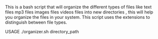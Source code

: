 This is a bash script that will organize the different types of files like
text files
mp3 files
images files
videos files
into new directories , this will help you organize the files in your system.
This script uses the extensions to distinguish between file types.

USAGE 
./organizer.sh directory_path      
